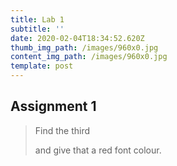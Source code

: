 ```yaml
---
title: Lab 1
subtitle: ''
date: 2020-02-04T18:34:52.620Z
thumb_img_path: /images/960x0.jpg
content_img_path: /images/960x0.jpg
template: post
---
```

## Assignment 1

> Find the third <p> and give that a red font colour.
